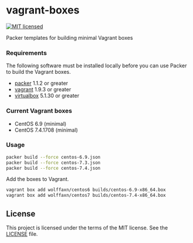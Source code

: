 # vagrant-boxes

[![MIT licensed](https://img.shields.io/badge/license-MIT-blue.svg)](https://raw.githubusercontent.com/wolffaxn/vagrant-boxes/master/LICENSE)

Packer templates for building minimal Vagrant boxes

### Requirements

The following software must be installed locally before you can use Packer to build the Vagrant boxes.

* [packer](http://packer.io) 1.1.2 or greater
* [vagrant](http://vagrantup.com) 1.9.3 or greater
* [virtualbox](https://www.virtualbox.org) 5.1.30 or greater

### Current Vagrant boxes

* CentOS 6.9 (minimal)
* CentOS 7.4.1708 (minimal)

### Usage

```bash
packer build --force centos-6.9.json
packer build --force centos-7.3.json
packer build --force centos-7.4.json
```

Add the boxes to Vagrant.

```bash
vagrant box add wolffaxn/centos6 builds/centos-6.9-x86_64.box
vagrant box add wolffaxn/centos7 builds/centos-7.4-x86_64.box
```

## License

This project is licensed under the terms of the MIT license. See the [LICENSE](LICENSE) file.

